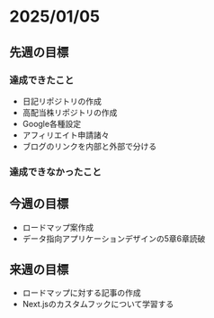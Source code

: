 # 2025/01/05

## 先週の目標

### 達成できたこと

- 日記リポジトリの作成
- 高配当株リポジトリの作成
- Google各種設定
- アフィリエイト申請諸々
- ブログのリンクを内部と外部で分ける

### 達成できなかったこと

## 今週の目標

- ロードマップ案作成
- データ指向アプリケーションデザインの5章6章読破

## 来週の目標

- ロードマップに対する記事の作成
- Next.jsのカスタムフックについて学習する

